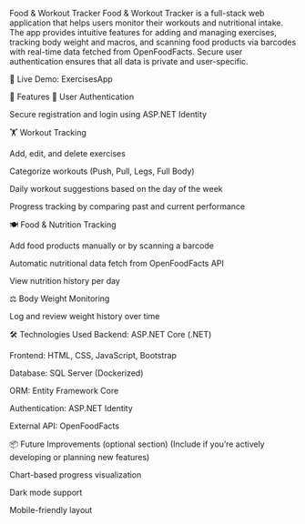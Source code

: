Food & Workout Tracker
Food & Workout Tracker is a full-stack web application that helps users monitor their workouts and nutritional intake. The app provides intuitive features for adding and managing exercises, tracking body weight and macros, and scanning food products via barcodes with real-time data fetched from OpenFoodFacts. Secure user authentication ensures that all data is private and user-specific.

🔗 Live Demo: ExercisesApp

🚀 Features
🔐 User Authentication

Secure registration and login using ASP.NET Identity

🏋️ Workout Tracking

Add, edit, and delete exercises

Categorize workouts (Push, Pull, Legs, Full Body)

Daily workout suggestions based on the day of the week

Progress tracking by comparing past and current performance

🍽️ Food & Nutrition Tracking

Add food products manually or by scanning a barcode

Automatic nutritional data fetch from OpenFoodFacts API

View nutrition history per day

⚖️ Body Weight Monitoring

Log and review weight history over time

🛠️ Technologies Used
Backend: ASP.NET Core (.NET)

Frontend: HTML, CSS, JavaScript, Bootstrap

Database: SQL Server (Dockerized)

ORM: Entity Framework Core

Authentication: ASP.NET Identity

External API: OpenFoodFacts

📦 Future Improvements (optional section)
(Include if you’re actively developing or planning new features)

Chart-based progress visualization

Dark mode support

Mobile-friendly layout
